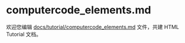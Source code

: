 computercode_elements.md
===

欢迎您编辑 <a target="__blank" href="https://github.com/jaywcjlove/html-tutorial/blob/main/docs/tutorial/computercode_elements.md">docs/tutorial/computercode_elements.md</a> 文件，共建 HTML Tutorial 文档。
